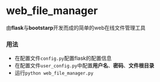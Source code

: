 # web_file_manager
由**flask**与**bootstarp**开发而成的简单的web在线文件管理工具

### 用法
+ 在配置文件`config.py`配置flask的配置信息
+ 在配置文件`user_config.py`中配置**用户名**、**密码**、**文件根目录**
+ 运行`python web_file_manager.py`
